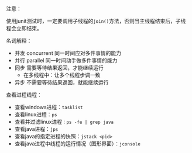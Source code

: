注意：

使用junit测试时，一定要调用子线程的`join()`方法，否则当主线程结束后，子线程会立即结束。

名词解释：

* 并发 concurrent 同一时间应对多件事情的能力
* 并行 parallel 同一时间动手做多件事情的能力
* 同步 需要等待结果返回，才能继续运行
  * 在多线程中：让多个线程步调一致
* 异步 不需要等待结果返回，就能继续运行

查看进程线程：

* 查看windows进程：`tasklist`
* 查看linux进程：`ps`
* 查看并过滤linux进程`：ps -fe | grep java`
* 查看java进程：`jps`
* 查看java的指定进程的快照：`jstack <pid>`
* 查看java进程中线程的运行情况（图形界面）：`jconsole`
